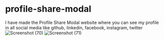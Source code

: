 # profile-share-modal
I have made the Profile Share Modal website where you can see my profile in all social media like github, linkedin, facebook, instagram, twitter
![Screenshot (70)](https://user-images.githubusercontent.com/92274739/229268529-371d2ca4-b23d-4c8d-add9-71134e7ac05d.png)
![Screenshot (71)](https://user-images.githubusercontent.com/92274739/229268534-379a2b99-464d-480b-88f9-e387b7909186.png)
